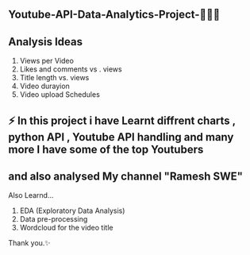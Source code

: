 ## Youtube-API-Data-Analytics-Project-👩🏻‍💻

## Analysis Ideas 
1. Views per Video
2. Likes and comments vs . views
3. Title length vs. views
4. Video durayion
5. Video upload Schedules

## ⚡ In this project i have Learnt diffrent charts , python API , Youtube API handling and many more I have some of the top Youtubers 
## and also analysed My channel "Ramesh SWE" 
Also Learnd...
1. EDA (Exploratory Data Analysis)
2. Data pre-processing
3. Wordcloud for the video title

Thank you.✨
